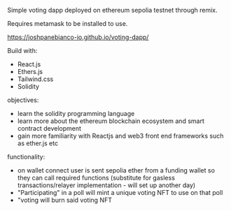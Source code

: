 Simple voting dapp deployed on ethereum sepolia testnet through remix. 

Requires metamask to be installed to use.

https://joshpanebianco-io.github.io/voting-dapp/

Build with:
- React.js
- Ethers.js
- Tailwind.css
- Solidity  

objectives:
- learn the solidity programming language
- learn more about the ethereum blockchain ecosystem and smart contract development
- gain more familiarity with Reactjs and web3 front end frameworks such as ether.js etc

functionality:
- on wallet connect user is sent sepolia ether from a funding wallet so they can call required functions (substitute for gasless transactions/relayer implementation - will set up another day)
- "Participating" in a poll will mint a unique voting NFT to use on that poll
- "voting will burn said voting NFT
